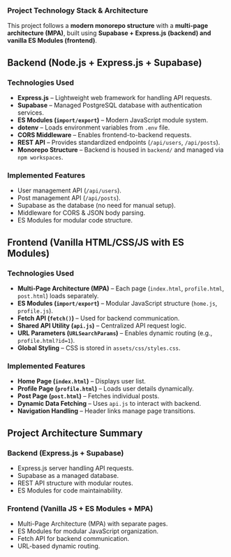 ### **Project Technology Stack & Architecture**  

This project follows a **modern monorepo structure** with a **multi-page architecture (MPA)**, built using **Supabase + Express.js (backend) and vanilla ES Modules (frontend)**.  

## **Backend (Node.js + Express.js + Supabase)**

### **Technologies Used**  
- **Express.js** – Lightweight web framework for handling API requests.  
- **Supabase** – Managed PostgreSQL database with authentication services.  
- **ES Modules (`import/export`)** – Modern JavaScript module system.  
- **dotenv** – Loads environment variables from `.env` file.  
- **CORS Middleware** – Enables frontend-to-backend requests.  
- **REST API** – Provides standardized endpoints (`/api/users`, `/api/posts`).  
- **Monorepo Structure** – Backend is housed in `backend/` and managed via `npm workspaces`.  

### **Implemented Features**  
- User management API (`/api/users`).  
- Post management API (`/api/posts`).  
- Supabase as the database (no need for manual setup).  
- Middleware for CORS & JSON body parsing.  
- ES Modules for modular code structure.  

## **Frontend (Vanilla HTML/CSS/JS with ES Modules)**  

### **Technologies Used**  
- **Multi-Page Architecture (MPA)** – Each page (`index.html`, `profile.html`, `post.html`) loads separately.  
- **ES Modules (`import/export`)** – Modular JavaScript structure (`home.js`, `profile.js`).  
- **Fetch API (`fetch()`)** – Used for backend communication.  
- **Shared API Utility (`api.js`)** – Centralized API request logic.  
- **URL Parameters (`URLSearchParams`)** – Enables dynamic routing (e.g., `profile.html?id=1`).  
- **Global Styling** – CSS is stored in `assets/css/styles.css`.  

### **Implemented Features**  
- **Home Page (`index.html`)** – Displays user list.  
- **Profile Page (`profile.html`)** – Loads user details dynamically.  
- **Post Page (`post.html`)** – Fetches individual posts.  
- **Dynamic Data Fetching** – Uses `api.js` to interact with backend.  
- **Navigation Handling** – Header links manage page transitions.  

## **Project Architecture Summary**  

### **Backend (Express.js + Supabase)**  
- Express.js server handling API requests.  
- Supabase as a managed database.  
- REST API structure with modular routes.  
- ES Modules for code maintainability.  

### **Frontend (Vanilla JS + ES Modules + MPA)**  
- Multi-Page Architecture (MPA) with separate pages.  
- ES Modules for modular JavaScript organization.  
- Fetch API for backend communication.  
- URL-based dynamic routing.  